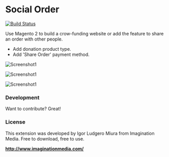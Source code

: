 # Social Order

[![Build Status](https://travis-ci.org/joemccann/dillinger.svg?branch=master)](https://travis-ci.org/joemccann/dillinger)

Use Magento 2 to build a crow-funding website or add the feature to share an order with other people.

  - Add donation product type.
  - Add 'Share Order' payment method.

![Screenshot1](https://i.ibb.co/xSsnKZd/Screen-Shot-2018-11-27-at-23-44-45.png)

![Screenshot1](https://i.ibb.co/4mfJ92F/Screen-Shot-2018-11-27-at-23-45-31.png)

![Screenshot1](https://i.ibb.co/Jm6ytqh/Screen-Shot-2018-11-27-at-23-39-55.png)

### Development

Want to contribute? Great!

### License

This extension was developed by Igor Ludgero Miura from Imagination Media.
Free to download, free to use.

**http://www.imaginationmedia.com/**
